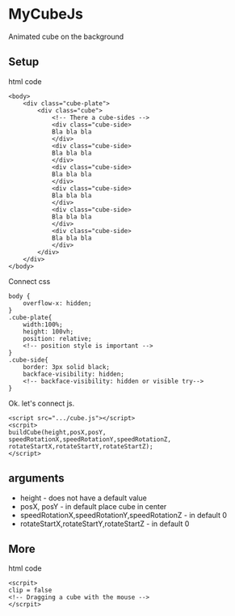 # MyCubeJs
 Animated cube on the background
 

## Setup

html code

```
<body>
    <div class="cube-plate">
        <div class="cube">
            <!-- There a cube-sides -->
            <div class="cube-side> 
            Bla bla bla
            </div>
            <div class="cube-side> 
            Bla bla bla
            </div>
            <div class="cube-side> 
            Bla bla bla
            </div>
            <div class="cube-side> 
            Bla bla bla
            </div>
            <div class="cube-side> 
            Bla bla bla
            </div>
            <div class="cube-side> 
            Bla bla bla
            </div>
        </div>
    </div>
</body>
```

Connect css

```
body {
    overflow-x: hidden;
}
.cube-plate{
    width:100%;   
    height: 100vh;
    position: relative;
    <!-- position style is important -->
}
.cube-side{
    border: 3px solid black;
    backface-visibility: hidden;
    <!-- backface-visibility: hidden or visible try-->
}
```

Ok. let's connect js.

```
<script src=".../cube.js"></script>
<scrpit>
buildCube(height,posX,posY,
speedRotationX,speedRotationY,speedRotationZ,
rotateStartX,rotateStartY,rotateStartZ);
</script>
```

## arguments
+ height - does not have a default value
+ posX, posY - in default place cube in center
+ speedRotationX,speedRotationY,speedRotationZ - in default 0
+ rotateStartX,rotateStartY,rotateStartZ - in default 0

## More

html code
```
<scrpit>
clip = false 
<!-- Dragging a cube with the mouse -->
</scrpit>
```

